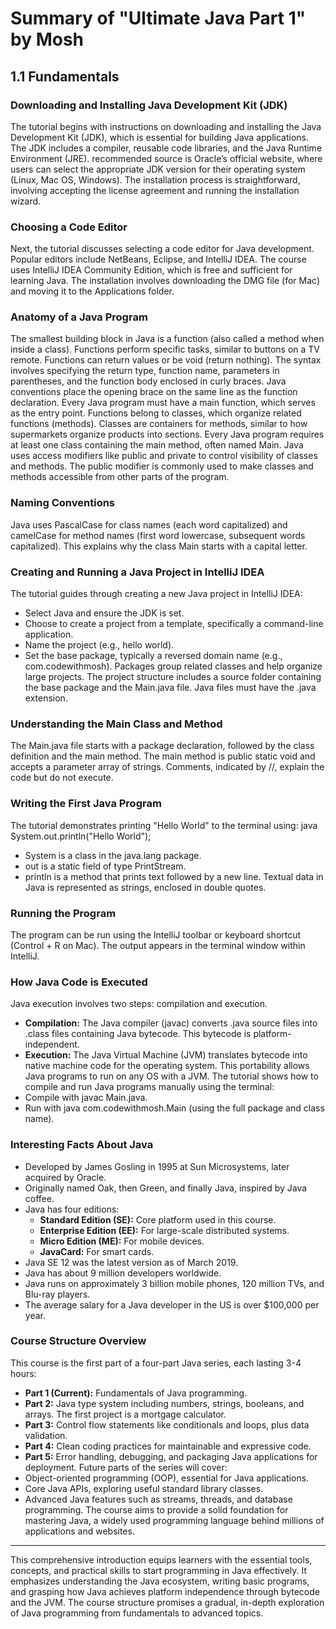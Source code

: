 ﻿# Summary of "Ultimate Java Part 1" by Mosh
## 1.1 Fundamentals
### Downloading and Installing Java Development Kit (JDK)
The tutorial begins with instructions on downloading and installing the Java Development Kit (JDK), which is essential for building Java applications. The JDK includes a compiler, reusable code libraries, and the Java Runtime Environment (JRE). recommended source is Oracle’s official website, where users can select the appropriate JDK version for their operating system (Linux, Mac OS, Windows). The installation process is straightforward, involving accepting the license agreement and running the installation wizard.
### Choosing a Code Editor
Next, the tutorial discusses selecting a code editor for Java development. Popular editors include NetBeans, Eclipse, and IntelliJ IDEA. The course uses IntelliJ IDEA Community Edition, which is free and sufficient for learning Java. The installation involves downloading the DMG file (for Mac) and moving it to the Applications folder.
### Anatomy of a Java Program
The smallest building block in Java is a function (also called a method when inside a class). Functions perform specific tasks, similar to buttons on a TV remote. Functions can return values or be void (return nothing). The syntax involves specifying the return type, function name, parameters in parentheses, and the function body enclosed in curly braces. Java conventions place the opening brace on the same line as the function declaration.
Every Java program must have a main function, which serves as the entry point. Functions belong to classes, which organize related functions (methods). Classes are containers for methods, similar to how supermarkets organize products into sections. Every Java program requires at least one class containing the main method, often named Main.
Java uses access modifiers like public and private to control visibility of classes and methods. The public modifier is commonly used to make classes and methods accessible from other parts of the program.
### Naming Conventions
Java uses PascalCase for class names (each word capitalized) and camelCase for method names (first word lowercase, subsequent words capitalized). This explains why the class Main starts with a capital letter.
### Creating and Running a Java Project in IntelliJ IDEA
The tutorial guides through creating a new Java project in IntelliJ IDEA:
- Select Java and ensure the JDK is set.
- Choose to create a project from a template, specifically a command-line application.
- Name the project (e.g., hello world).
- Set the base package, typically a reversed domain name (e.g., com.codewithmosh). Packages group related classes and help organize large projects.
The project structure includes a source folder containing the base package and the Main.java file. Java files must have the .java extension.
### Understanding the Main Class and Method
The Main.java file starts with a package declaration, followed by the class definition and the main method. The main method is public static void and accepts a parameter array of strings. Comments, indicated by //, explain the code but do not execute.
### Writing the First Java Program
The tutorial demonstrates printing "Hello World" to the terminal using:
java
System.out.println("Hello World");

- System is a class in the java.lang package.
- out is a static field of type PrintStream.
- println is a method that prints text followed by a new line.
Textual data in Java is represented as strings, enclosed in double quotes.
### Running the Program
The program can be run using the IntelliJ toolbar or keyboard shortcut (Control + R on Mac). The output appears in the terminal window within IntelliJ.
### How Java Code is Executed
Java execution involves two steps: compilation and execution.
- **Compilation:** The Java compiler (javac) converts .java source files into .class files containing Java bytecode. This bytecode is platform-independent.
- **Execution:** The Java Virtual Machine (JVM) translates bytecode into native machine code for the operating system. This portability allows Java programs to run on any OS with a JVM.
The tutorial shows how to compile and run Java programs manually using the terminal:
- Compile with javac Main.java.
- Run with java com.codewithmosh.Main (using the full package and class name).
### Interesting Facts About Java
- Developed by James Gosling in 1995 at Sun Microsystems, later acquired by Oracle.
- Originally named Oak, then Green, and finally Java, inspired by Java coffee.
- Java has four editions:
  - **Standard Edition (SE):** Core platform used in this course.
  - **Enterprise Edition (EE):** For large-scale distributed systems.
  - **Micro Edition (ME):** For mobile devices.
  - **JavaCard:** For smart cards.
- Java SE 12 was the latest version as of March 2019.
- Java has about 9 million developers worldwide.
- Java runs on approximately 3 billion mobile phones, 120 million TVs, and Blu-ray players.
- The average salary for a Java developer in the US is over $100,000 per year.
### Course Structure Overview
This course is the first part of a four-part Java series, each lasting 3-4 hours:
- **Part 1 (Current):** Fundamentals of Java programming.
- **Part 2:** Java type system including numbers, strings, booleans, and arrays. The first project is a mortgage calculator.
- **Part 3:** Control flow statements like conditionals and loops, plus data validation.
- **Part 4:** Clean coding practices for maintainable and expressive code.
- **Part 5:** Error handling, debugging, and packaging Java applications for deployment.
Future parts of the series will cover:
- Object-oriented programming (OOP), essential for Java applications.
- Core Java APIs, exploring useful standard library classes.
- Advanced Java features such as streams, threads, and database programming.
The course aims to provide a solid foundation for mastering Java, a widely used programming language behind millions of applications and websites.
---
This comprehensive introduction equips learners with the essential tools, concepts, and practical skills to start programming in Java effectively. It emphasizes understanding the Java ecosystem, writing basic programs, and grasping how Java achieves platform independence through bytecode and the JVM. The course structure promises a gradual, in-depth exploration of Java programming from fundamentals to advanced topics.